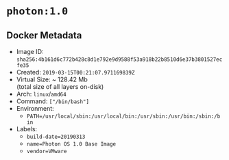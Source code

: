# `photon:1.0`

## Docker Metadata

- Image ID: `sha256:4b161d6c772b428c8d1e792e9d9588f53a918b22b8510d6e37b3801527ecfe35`
- Created: `2019-03-15T00:21:07.971169839Z`
- Virtual Size: ~ 128.42 Mb  
  (total size of all layers on-disk)
- Arch: `linux`/`amd64`
- Command: `["/bin/bash"]`
- Environment:
  - `PATH=/usr/local/sbin:/usr/local/bin:/usr/sbin:/usr/bin:/sbin:/bin`
- Labels:
  - `build-date=20190313`
  - `name=Photon OS 1.0 Base Image`
  - `vendor=VMware`

